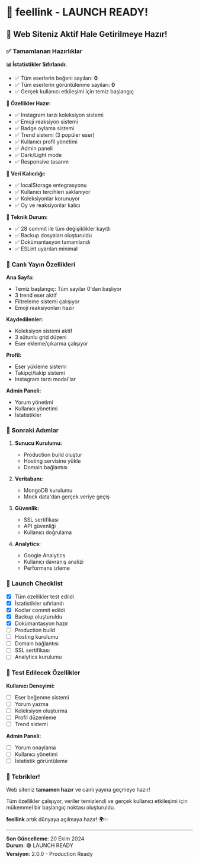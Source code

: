 # 🚀 feellink - LAUNCH READY! 

## 🎉 **Web Siteniz Aktif Hale Getirilmeye Hazır!**

### ✅ **Tamamlanan Hazırlıklar**

**📊 İstatistikler Sıfırlandı:**
- ✅ Tüm eserlerin beğeni sayıları: **0**
- ✅ Tüm eserlerin görüntülenme sayıları: **0**
- ✅ Gerçek kullanıcı etkileşimi için temiz başlangıç

**🎨 Özellikler Hazır:**
- ✅ Instagram tarzı koleksiyon sistemi
- ✅ Emoji reaksiyon sistemi
- ✅ Badge oylama sistemi
- ✅ Trend sistemi (3 popüler eser)
- ✅ Kullanıcı profil yönetimi
- ✅ Admin paneli
- ✅ Dark/Light mode
- ✅ Responsive tasarım

**💾 Veri Kalıcılığı:**
- ✅ localStorage entegrasyonu
- ✅ Kullanıcı tercihleri saklanıyor
- ✅ Koleksiyonlar korunuyor
- ✅ Oy ve reaksiyonlar kalıcı

**🔧 Teknik Durum:**
- ✅ 28 commit ile tüm değişiklikler kayıtlı
- ✅ Backup dosyaları oluşturuldu
- ✅ Dokümantasyon tamamlandı
- ✅ ESLint uyarıları minimal

### 🌟 **Canlı Yayın Özellikleri**

**Ana Sayfa:**
- Temiz başlangıç: Tüm sayılar 0'dan başlıyor
- 3 trend eser aktif
- Filtreleme sistemi çalışıyor
- Emoji reaksiyonları hazır

**Kaydedilenler:**
- Koleksiyon sistemi aktif
- 3 sütunlu grid düzeni
- Eser ekleme/çıkarma çalışıyor

**Profil:**
- Eser yükleme sistemi
- Takipçi/takip sistemi
- Instagram tarzı modal'lar

**Admin Paneli:**
- Yorum yönetimi
- Kullanıcı yönetimi
- İstatistikler

### 🎯 **Sonraki Adımlar**

1. **Sunucu Kurulumu:**
   - Production build oluştur
   - Hosting servisine yükle
   - Domain bağlantısı

2. **Veritabanı:**
   - MongoDB kurulumu
   - Mock data'dan gerçek veriye geçiş

3. **Güvenlik:**
   - SSL sertifikası
   - API güvenliği
   - Kullanıcı doğrulama

4. **Analytics:**
   - Google Analytics
   - Kullanıcı davranış analizi
   - Performans izleme

### 🚀 **Launch Checklist**

- [x] Tüm özellikler test edildi
- [x] İstatistikler sıfırlandı
- [x] Kodlar commit edildi
- [x] Backup oluşturuldu
- [x] Dokümantasyon hazır
- [ ] Production build
- [ ] Hosting kurulumu
- [ ] Domain bağlantısı
- [ ] SSL sertifikası
- [ ] Analytics kurulumu

### 📱 **Test Edilecek Özellikler**

**Kullanıcı Deneyimi:**
- [ ] Eser beğenme sistemi
- [ ] Yorum yazma
- [ ] Koleksiyon oluşturma
- [ ] Profil düzenleme
- [ ] Trend sistemi

**Admin Paneli:**
- [ ] Yorum onaylama
- [ ] Kullanıcı yönetimi
- [ ] İstatistik görüntüleme

### 🎊 **Tebrikler!**

Web siteniz **tamamen hazır** ve canlı yayına geçmeye hazır! 

Tüm özellikler çalışıyor, veriler temizlendi ve gerçek kullanıcı etkileşimi için mükemmel bir başlangıç noktası oluşturuldu.

**feellink** artık dünyaya açılmaya hazır! 🌍✨

---

**Son Güncelleme**: 20 Ekim 2024  
**Durum**: 🟢 LAUNCH READY  
**Versiyon**: 2.0.0 - Production Ready







